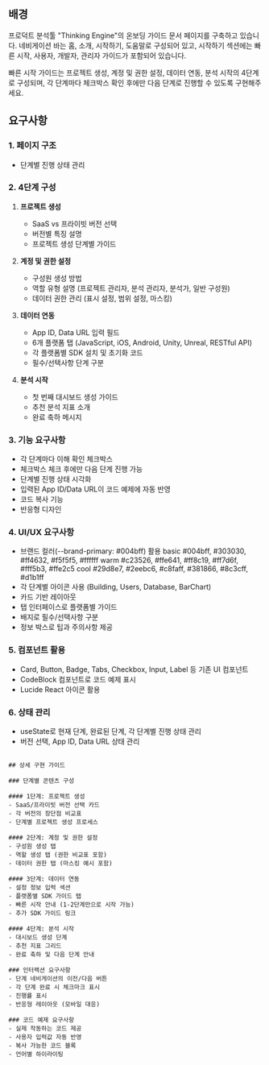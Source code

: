 ## 배경
프로덕트 분석툴 "Thinking Engine"의 온보딩 가이드 문서 페이지를 구축하고 있습니다. 네비게이션 바는 홈, 소개, 시작하기, 도움말로 구성되어 있고, 시작하기 섹션에는 빠른 시작, 사용자, 개발자, 관리자 가이드가 포함되어 있습니다. 

빠른 시작 가이드는 프로젝트 생성, 계정 및 권한 설정, 데이터 연동, 분석 시작의 4단계로 구성되며, 각 단계마다 체크박스 확인 후에만 다음 단계로 진행할 수 있도록 구현해주세요. 

## 요구사항

### 1. 페이지 구조
- 단계별 진행 상태 관리

### 2. 4단계 구성
1. **프로젝트 생성**
   - SaaS vs 프라이빗 버전 선택
   - 버전별 특징 설명
   - 프로젝트 생성 단계별 가이드

2. **계정 및 권한 설정**
   - 구성원 생성 방법
   - 역할 유형 설명 (프로젝트 관리자, 분석 관리자, 분석가, 일반 구성원)
   - 데이터 권한 관리 (표시 설정, 범위 설정, 마스킹)

3. **데이터 연동**
   - App ID, Data URL 입력 필드
   - 6개 플랫폼 탭 (JavaScript, iOS, Android, Unity, Unreal, RESTful API)
   - 각 플랫폼별 SDK 설치 및 초기화 코드
   - 필수/선택사항 단계 구분

4. **분석 시작**
   - 첫 번째 대시보드 생성 가이드
   - 추천 분석 지표 소개
   - 완료 축하 메시지

### 3. 기능 요구사항
- 각 단계마다 이해 확인 체크박스
- 체크박스 체크 후에만 다음 단계 진행 가능
- 단계별 진행 상태 시각화
- 입력된 App ID/Data URL이 코드 예제에 자동 반영
- 코드 복사 기능
- 반응형 디자인

### 4. UI/UX 요구사항
- 브랜드 컬러(--brand-primary: #004bff) 활용
   basic
   #004bff, #303030, #ff4632, #f5f5f5, #ffffff
   warm
   #c23526, #ffe641, #ff8c19, #ff7d6f, #fff5b3, #ffe2c5
   cool
   #29d8e7, #2eebc6, #c8faff, #381866, #8c3cff, #d1b1ff
- 각 단계별 아이콘 사용 (Building, Users, Database, BarChart)
- 카드 기반 레이아웃
- 탭 인터페이스로 플랫폼별 가이드
- 배지로 필수/선택사항 구분
- 정보 박스로 팁과 주의사항 제공

### 5. 컴포넌트 활용
- Card, Button, Badge, Tabs, Checkbox, Input, Label 등 기존 UI 컴포넌트
- CodeBlock 컴포넌트로 코드 예제 표시
- Lucide React 아이콘 활용

### 6. 상태 관리
- useState로 현재 단계, 완료된 단계, 각 단계별 진행 상태 관리
- 버전 선택, App ID, Data URL 상태 관리
```

## 상세 구현 가이드

### 단계별 콘텐츠 구성

#### 1단계: 프로젝트 생성
- SaaS/프라이빗 버전 선택 카드
- 각 버전의 장단점 비교표
- 단계별 프로젝트 생성 프로세스

#### 2단계: 계정 및 권한 설정
- 구성원 생성 탭
- 역할 생성 탭 (권한 비교표 포함)
- 데이터 권한 탭 (마스킹 예시 포함)

#### 3단계: 데이터 연동
- 설정 정보 입력 섹션
- 플랫폼별 SDK 가이드 탭
- 빠른 시작 안내 (1-2단계만으로 시작 가능)
- 추가 SDK 가이드 링크

#### 4단계: 분석 시작
- 대시보드 생성 단계
- 추천 지표 그리드
- 완료 축하 및 다음 단계 안내

### 인터랙션 요구사항
- 단계 네비게이션의 이전/다음 버튼
- 각 단계 완료 시 체크마크 표시
- 진행률 표시
- 반응형 레이아웃 (모바일 대응)

### 코드 예제 요구사항
- 실제 작동하는 코드 제공
- 사용자 입력값 자동 반영
- 복사 가능한 코드 블록
- 언어별 하이라이팅


